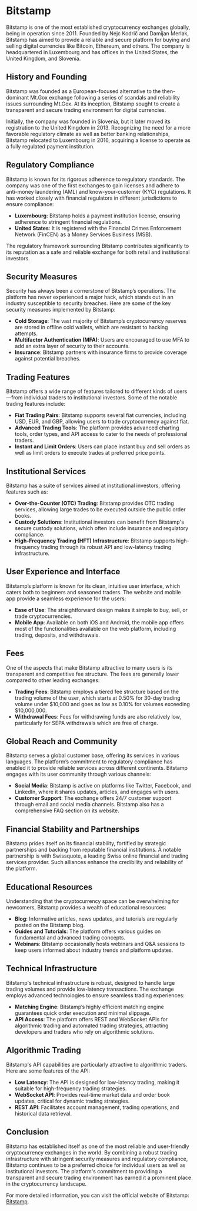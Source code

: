 # Bitstamp

Bitstamp is one of the most established cryptocurrency exchanges globally, being in operation since 2011. Founded by Nejc Kodrič and Damijan Merlak, Bitstamp has aimed to provide a reliable and secure platform for buying and selling digital currencies like Bitcoin, Ethereum, and others. The company is headquartered in Luxembourg and has offices in the United States, the United Kingdom, and Slovenia.

## History and Founding

Bitstamp was founded as a European-focused alternative to the then-dominant Mt.Gox exchange following a series of scandals and reliability issues surrounding Mt.Gox. At its inception, Bitstamp sought to create a transparent and secure trading environment for digital currencies.

Initially, the company was founded in Slovenia, but it later moved its registration to the United Kingdom in 2013. Recognizing the need for a more favorable regulatory climate as well as better banking relationships, Bitstamp relocated to Luxembourg in 2016, acquiring a license to operate as a fully regulated payment institution.

## Regulatory Compliance

Bitstamp is known for its rigorous adherence to regulatory standards. The company was one of the first exchanges to gain licenses and adhere to anti-money laundering (AML) and know-your-customer (KYC) regulations. It has worked closely with financial regulators in different jurisdictions to ensure compliance:

- **Luxembourg**: Bitstamp holds a payment institution license, ensuring adherence to stringent financial regulations.
- **United States**: It is registered with the Financial Crimes Enforcement Network (FinCEN) as a Money Services Business (MSB).

The regulatory framework surrounding Bitstamp contributes significantly to its reputation as a safe and reliable exchange for both retail and institutional investors.

## Security Measures

Security has always been a cornerstone of Bitstamp’s operations. The platform has never experienced a major hack, which stands out in an industry susceptible to security breaches. Here are some of the key security measures implemented by Bitstamp:

- **Cold Storage**: The vast majority of Bitstamp’s cryptocurrency reserves are stored in offline cold wallets, which are resistant to hacking attempts.
- **Multifactor Authentication (MFA)**: Users are encouraged to use MFA to add an extra layer of security to their accounts.
- **Insurance**: Bitstamp partners with insurance firms to provide coverage against potential breaches.

## Trading Features

Bitstamp offers a wide range of features tailored to different kinds of users—from individual traders to institutional investors. Some of the notable trading features include:

- **Fiat Trading Pairs**: Bitstamp supports several fiat currencies, including USD, EUR, and GBP, allowing users to trade cryptocurrency against fiat.
- **Advanced Trading Tools**: The platform provides advanced charting tools, order types, and API access to cater to the needs of professional traders.
- **Instant and Limit Orders**: Users can place instant buy and sell orders as well as limit orders to execute trades at preferred price points.

## Institutional Services

Bitstamp has a suite of services aimed at institutional investors, offering features such as:

- **Over-the-Counter (OTC) Trading**: Bitstamp provides OTC trading services, allowing large trades to be executed outside the public order books.
- **Custody Solutions**: Institutional investors can benefit from Bitstamp's secure custody solutions, which often include insurance and regulatory compliance.
- **High-Frequency Trading (HFT) Infrastructure**: Bitstamp supports high-frequency trading through its robust API and low-latency trading infrastructure.

## User Experience and Interface

Bitstamp’s platform is known for its clean, intuitive user interface, which caters both to beginners and seasoned traders. The website and mobile app provide a seamless experience for the users:

- **Ease of Use**: The straightforward design makes it simple to buy, sell, or trade cryptocurrencies.
- **Mobile App**: Available on both iOS and Android, the mobile app offers most of the functionalities available on the web platform, including trading, deposits, and withdrawals.

## Fees

One of the aspects that make Bitstamp attractive to many users is its transparent and competitive fee structure. The fees are generally lower compared to other leading exchanges:

- **Trading Fees**: Bitstamp employs a tiered fee structure based on the trading volume of the user, which starts at 0.50% for 30-day trading volume under $10,000 and goes as low as 0.10% for volumes exceeding $10,000,000.
- **Withdrawal Fees**: Fees for withdrawing funds are also relatively low, particularly for SEPA withdrawals which are free of charge.

## Global Reach and Community

Bitstamp serves a global customer base, offering its services in various languages. The platform’s commitment to regulatory compliance has enabled it to provide reliable services across different continents. Bitstamp engages with its user community through various channels:

- **Social Media**: Bitstamp is active on platforms like Twitter, Facebook, and LinkedIn, where it shares updates, articles, and engages with users.
- **Customer Support**: The exchange offers 24/7 customer support through email and social media channels. Bitstamp also has a comprehensive FAQ section on its website.

## Financial Stability and Partnerships

Bitstamp prides itself on its financial stability, fortified by strategic partnerships and backing from reputable financial institutions. A notable partnership is with Swissquote, a leading Swiss online financial and trading services provider. Such alliances enhance the credibility and reliability of the platform.

## Educational Resources

Understanding that the cryptocurrency space can be overwhelming for newcomers, Bitstamp provides a wealth of educational resources:

- **Blog**: Informative articles, news updates, and tutorials are regularly posted on the Bitstamp blog.
- **Guides and Tutorials**: The platform offers various guides on fundamental and advanced trading concepts.
- **Webinars**: Bitstamp occasionally hosts webinars and Q&A sessions to keep users informed about industry trends and platform updates.

## Technical Infrastructure

Bitstamp's technical infrastructure is robust, designed to handle large trading volumes and provide low-latency transactions. The exchange employs advanced technologies to ensure seamless trading experiences:

- **Matching Engine**: Bitstamp’s highly efficient matching engine guarantees quick order execution and minimal slippage.
- **API Access**: The platform offers REST and WebSocket APIs for algorithmic trading and automated trading strategies, attracting developers and traders who rely on algorithmic solutions.

## Algorithmic Trading

Bitstamp's API capabilities are particularly attractive to algorithmic traders. Here are some features of the API:

- **Low Latency**: The API is designed for low-latency trading, making it suitable for high-frequency trading strategies.
- **WebSocket API**: Provides real-time market data and order book updates, critical for dynamic trading strategies.
- **REST API**: Facilitates account management, trading operations, and historical data retrieval.

## Conclusion

Bitstamp has established itself as one of the most reliable and user-friendly cryptocurrency exchanges in the world. By combining a robust trading infrastructure with stringent security measures and regulatory compliance, Bitstamp continues to be a preferred choice for individual users as well as institutional investors. The platform's commitment to providing a transparent and secure trading environment has earned it a prominent place in the cryptocurrency landscape.

For more detailed information, you can visit the official website of Bitstamp: [Bitstamp](https://www.bitstamp.net/).